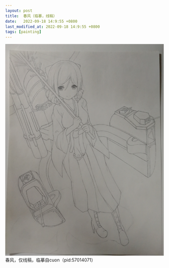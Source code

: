 ```yaml
---
layout: post
title:  春风（临摹，线稿）
date:   2022-09-18 14:9:55 +0800
last_modified_at: 2022-09-18 14:9:55 +0800
tags: [painting]
---
```


![春风](/assets/paintings/2022-09-18-harukaze.jpg "春风")
春风，仅线稿，临摹自cuon（pid:57014071）